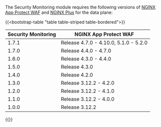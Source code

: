 The Security Monitoring module requires the following versions of [NGINX App Protect WAF](https://docs.nginx.com/nginx-app-protect/) and [NGINX Plus](https://www.f5.com/products/nginx/nginx-plus) for the data plane:

{{<bootstrap-table "table table-striped table-bordered">}}

| Security Monitoring | NGINX App Protect WAF                 |
|---------------------|---------------------------------------|
| 1.7.1               | Release 4.7.0 - 4.10.0, 5.1.0 - 5.2.0 |
| 1.7.0               | Release 4.4.0 - 4.7.0                 |
| 1.6.0               | Release 4.3.0 - 4.4.0                 |
| 1.5.0               | Release 4.3.0                         |
| 1.4.0               | Release 4.2.0                         |
| 1.3.0               | Release 3.12.2 - 4.2.0                |
| 1.2.0               | Release 3.12.2 - 4.1.0                |
| 1.1.0               | Release 3.12.2 - 4.0.0                |
| 1.0.0               | Release 3.12.2                        |

{{</bootstrap-table>}}

<!-- Do not remove. Keep this code at the bottom of the include -->
<!-- DOCS-1073 -->
